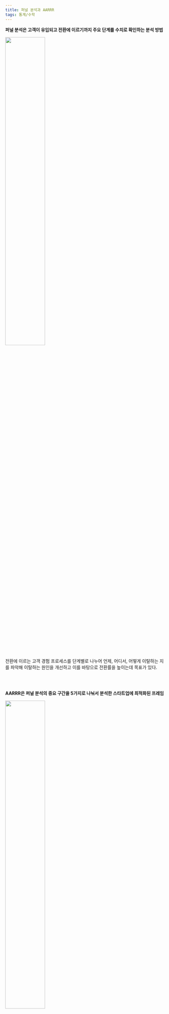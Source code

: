 ```yaml
---
title: 퍼널 분석과 AARRR
tags: 통계/수학
---
```


**퍼널 분석은 고객이 유입되고 전환에 이르기까지 주요 단계를 수치로 확인하는 분석 방법**

<img src="https://user-images.githubusercontent.com/71831714/106747643-88ef9780-6667-11eb-9a11-4818df91ef1e.png" width="50%" height="50%">

<br>

전환에 이르는 고객 경험 프로세스를 단계별로 나누어 언제, 어디서, 어떻게 이탈하는 지를 파악해 이탈하는 원인을 개선하고 이를 바탕으로 전환률을 높이는데 목표가 있다.

<br>
<br>

**AARRR은 퍼널 분석의 중요 구간을 5가지로 나눠서 분석한 스타트업에 최적화된 프레임**

<img src="https://user-images.githubusercontent.com/71831714/106755320-564a9c80-6671-11eb-977b-ad2cba4de63b.png" width="50%" height="50%">

<br>

1. Acquisition -  유입
   - 고객을 확보하는 단계에서 측정하는 지표 
2. Activation - 활동
   - 사용자에게 좋은 반응을 미치는지 판단하는 지표
3. Retention - 유지
   - 서비스 만족도를 측정하는 지표
4. Referral - 추천
   - 서비스를 이용한 고객이 바이럴을 일으키는 지표
5. Revenue - 매출
   - 최종적으로 구매에 영향을 끼치는지 파악하는 지표

<br>

최근에는 신규 유저 유입보다 기존 유저 유지에 중점을 둔 RARRA 방식도 사용되고 있다.

Retention – Activation – Referral – Revenue – Acquisition

